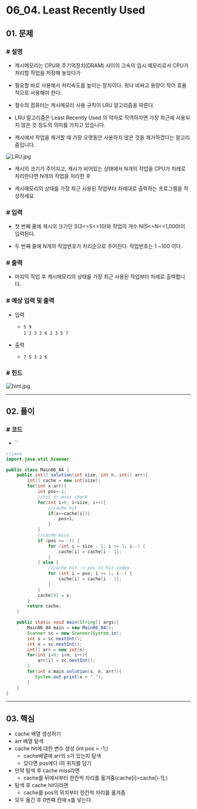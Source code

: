 # 06_04. Least Recently Used

## 01. 문제

### # 설명

- 캐시메모리는 CPU와 주기억장치(DRAM) 사이의 고속의 임시 메모리로서 CPU가 처리할 작업을 저장해 놓았다가

- 필요할 바로 사용해서 처리속도를 높이는 장치이다. 워낙 비싸고 용량이 작아 효율적으로 사용해야 한다.

- 철수의 컴퓨터는 캐시메모리 사용 규칙이 LRU 알고리즘을 따른다.

- LRU 알고리즘은 Least Recently Used 의 약자로 직역하자면 가장 최근에 사용되지 않은 것 정도의 의미를 가지고 있습니다.

- 캐시에서 작업을 제거할 때 가장 오랫동안 사용하지 않은 것을 제거하겠다는 알고리즘입니다.

![LRU.jpg](https://cote.inflearn.com/public/upload/c366c701c2.jpg)

- 캐시의 크기가 주어지고, 캐시가 비어있는 상태에서 N개의 작업을 CPU가 차례로 처리한다면 N개의 작업을 처리한 후

- 캐시메모리의 상태를 가장 최근 사용된 작업부터 차례대로 출력하는 프로그램을 작성하세요

### # 입력

- 첫 번째 줄에 캐시의 크기인 S(3<=S<=10)와 작업의 개수 N(5<=N<=1,000)이 입력된다.

- 두 번째 줄에 N개의 작업번호가 처리순으로 주어진다. 작업번호는 1 ~100 이다.

### # 출력

- 마지막 작업 후 캐시메모리의 상태를 가장 최근 사용된 작업부터 차례로 출력합니다.

### # 예상 입력 및 출력

- 입력
  - `5 9`
</br>`1 2 3 2 6 2 3 5 7`

- 출력
  - `7 5 3 2 6`

### # 힌드

![hint.jpg](https://cote.inflearn.com/public/upload/3fe5828362.jpg)

---

## 02. 풀이

### # 코드

- ``

```java
//java
import java.util.Scanner;

public class Main06_04 {
    public int[] solution(int size, int n, int[] arr){
        int[] cache = new int[size];
        for(int x:arr){
            int pos=-1;
            //hit or miss check
            for(int i=0; i<size; i++){
                //cache hit
                if(x==cache[i]){
                    pos=i;
                }
            }
            //cache miss
            if (pos == -1) {
                for (int i = size - 1; i >= 1; i--) {
                    cache[i] = cache[i - 1];
                }
            } else {
                //cache hit -> pos is hit index
                for (int i = pos; i >= 1; i--) {
                    cache[i] = cache[i - 1];
                }
            }
            cache[0] = x;
        }
        return cache;
    }

    public static void main(String[] args){
        Main06_04 main = new Main06_04();
        Scanner sc = new Scanner(System.in);
        int s = sc.nextInt();
        int n = sc.nextInt();
        int[] arr = new int[n];
        for(int i=0; i<n; i++){
            arr[i] = sc.nextInt();
        }
        for(int x:main.solution(s, n, arr)){
           System.out.print(x + " ");
        }
    }
}
```

---

## 03. 핵심

- cache 배열 생성하기
- arr 배열 탐색
- cache hit에 대한 변수 생성 (int pos = -1;)
  - cache배열에 arr의 x가 있는지 탐색
  - 있다면 pos에다 i의 위치를 담기
- 만약 탐색 후 cache miss라면
  - cache를 뒤에서부터 한칸씩 자리를 옮겨줌(cache[i]=cache[i-1];)
- 탐색 후 cache hit이라면
  - cache를 pos의 위치부터 한칸씩 자리를 옮겨줌
- 모두 옮긴 후 0번째 칸에 x를 넣는다.
